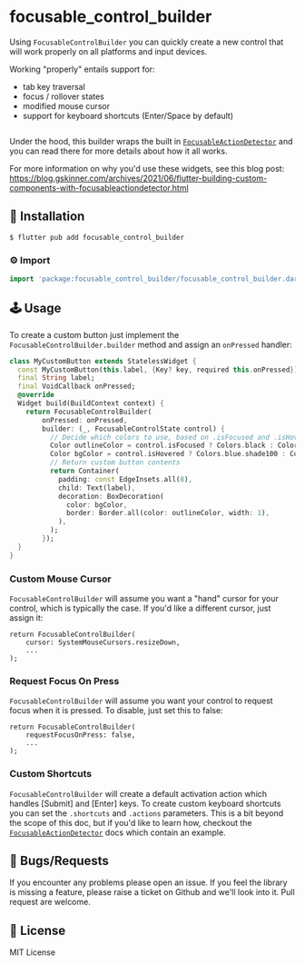 # focusable_control_builder

Using `FocusableControlBuilder` you can quickly create a new control that will work properly on all platforms and input devices.

Working "properly" entails support for:
* tab key traversal
* focus / rollover states
* modified mouse cursor
* support for keyboard shortcuts (Enter/Space by default)

<img src="http://screens.gskinner.com/shawn/D1hhJ7d8vX.gif" alt="" />

Under the hood, this builder wraps the built in [`FocusableActionDetector`](https://api.flutter.dev/flutter/widgets/FocusableActionDetector-class.html) and you can read there for more details about how it all works.

For more information on why you'd use these widgets, see this blog post:
https://blog.gskinner.com/archives/2021/06/flutter-building-custom-components-with-focusableactiondetector.html

## 🔨 Installation
```console
$ flutter pub add focusable_control_builder
```

### ⚙ Import

```dart
import 'package:focusable_control_builder/focusable_control_builder.dart';
```

## 🕹️ Usage

To create a custom button just implement the `FocusableControlBuilder.builder` method and assign an `onPressed` handler:
```dart
class MyCustomButton extends StatelessWidget {
  const MyCustomButton(this.label, {Key? key, required this.onPressed}) : super(key: key);
  final String label;
  final VoidCallback onPressed;
  @override
  Widget build(BuildContext context) {
    return FocusableControlBuilder(
        onPressed: onPressed,
        builder: (_, FocusableControlState control) {
          // Decide which colors to use, based on .isFocused and .isHovered
          Color outlineColor = control.isFocused ? Colors.black : Colors.transparent;
          Color bgColor = control.isHovered ? Colors.blue.shade100 : Colors.grey.shade200;
          // Return custom button contents
          return Container(
            padding: const EdgeInsets.all(8),
            child: Text(label),
            decoration: BoxDecoration(
              color: bgColor,
              border: Border.all(color: outlineColor, width: 1),
            ),
          );
        });
  }
}
```

### Custom Mouse Cursor

`FocusableControlBuilder` will assume you want a "hand" cursor for your control, which is typically the case. If you'd like a different cursor, just assign it:
```
return FocusableControlBuilder(
    cursor: SystemMouseCursors.resizeDown,
    ...
);
```

### Request Focus On Press

`FocusableControlBuilder` will assume you want your control to request focus when it is pressed. To disable, just set this to false:
```
return FocusableControlBuilder(
    requestFocusOnPress: false,
    ...
);
```

### Custom Shortcuts

`FocusableControlBuilder` will create a default activation action which handles [Submit] and [Enter] keys. To create custom keyboard shortcuts you can set the `.shortcuts` and `.actions` parameters. This is a bit beyond the scope of this doc, but if you'd like to learn how, checkout the [`FocusableActionDetector`](https://api.flutter.dev/flutter/widgets/FocusableActionDetector-class.html) docs which contain an example.

## 🐞 Bugs/Requests

If you encounter any problems please open an issue. If you feel the library is missing a feature, please raise a ticket on Github and we'll look into it. Pull request are welcome.

## 📃 License

MIT License


